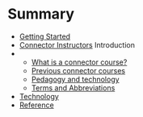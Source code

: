 # Summary

* [Getting Started](README.md)
* [Connector Instructors](connector/instructor/connector-instructor.md)
  Introduction
* * [What is a connector course?](/connector/general/what-is-a-connector.md)
  * [Previous connector courses](/connector/general/previous-connectors.md)
  * [Pedagogy and technology](/technology/pedagogy-and-technology.md)
  * [Terms and Abbreviations](/general/terms-and-abbreviations.md)
* [Technology](/technology/README.md)
* [Reference](reference.md)



